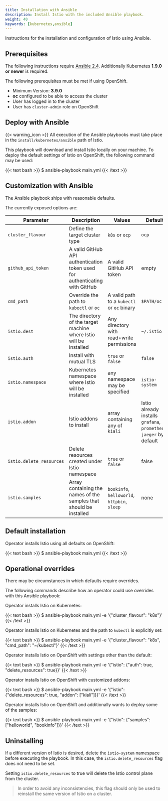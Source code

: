```yaml
---
title: Installation with Ansible
description: Install Istio with the included Ansible playbook.
weight: 40
keywords: [kubernetes,ansible]
---
```


Instructions for the installation and configuration of Istio using Ansible.

## Prerequisites

The following instructions require [Ansible 2.4](https://docs.ansible.com/ansible/latest/intro_installation.html). Additionally Kubernetes **1.9.0 or newer** is required.

The following prerequisites must be met if using OpenShift.

* Minimum Version: **3.9.0**
* **oc** configured to be able to access the cluster
* User has logged in to the cluster
* User has `cluster-admin` role on OpenShift

## Deploy with Ansible

{{< warning_icon >}} All execution of the Ansible playbooks must take place in the `install/kubernetes/ansible` path of Istio.

This playbook will download and install Istio locally on your machine. To deploy the default settings of
Istio on OpenShift, the following command may be used:

{{< text bash >}}
$ ansible-playbook main.yml
{{< /text >}}

## Customization with Ansible

The Ansible playbook ships with reasonable defaults.

The currently exposed options are:

| Parameter | Description | Values | Default |
| --- | --- | --- | --- |
| `cluster_flavour` | Define the target cluster type | `k8s` or `ocp` | `ocp` |
| `github_api_token` | A valid GitHub API authentication token used for authenticating with GitHub | A valid GitHub API token | empty |
| `cmd_path` | Override the path to `kubectl` or `oc` | A valid path to a `kubectl` or `oc` binary | `$PATH/oc` |
| `istio.dest` | The directory of the target machine where Istio will be installed | Any directory with read+write permissions | `~/.istio` |
| `istio.auth` | Install with mutual TLS | `true` or `false` | `false` |
| `istio.namespace` | Kubernetes namespace where Istio will be installed | any namespace may be specified | `istio-system` |
| `istio.addon` | Istio addons to install | array containing any of `kiali` | Istio already installs `grafana`, `prometheus`, `jaeger` by default |
| `istio.delete_resources` | Delete resources created under Istio namespace | `true` or `false` | false |
| `istio.samples` | Array containing the names of the samples that should be installed | `bookinfo`, `helloworld`, `httpbin`, `sleep` | none |

## Default installation

Operator installs Istio using all defaults on OpenShift:

{{< text bash >}}
$ ansible-playbook main.yml
{{< /text >}}

## Operational overrides

There may be circumstances in which defaults require overrides.

The following commands describe how an operator could use overrides with this Ansible playbook:

Operator installs Istio on Kubernetes:

{{< text bash >}}
$ ansible-playbook main.yml -e '{"cluster_flavour": "k8s"}'
{{< /text >}}

Operator installs Istio on Kubernetes and the path to `kubectl` is explicitly set:

{{< text bash >}}
$ ansible-playbook main.yml -e '{"cluster_flavour": "k8s", "cmd_path": "~/kubectl"}'
{{< /text >}}

Operator installs Istio on OpenShift with settings other than the default:

{{< text bash >}}
$ ansible-playbook main.yml -e '{"istio": {"auth": true, "delete_resources": true}}'
{{< /text >}}

Operator installs Istio on OpenShift with customized addons:

{{< text bash >}}
$ ansible-playbook main.yml -e '{"istio": {"delete_resources": true, "addon": ["kiali"]}}'
{{< /text >}}

Operator installs Istio on OpenShift and additionally wants to deploy some of the samples:

{{< text bash >}}
$ ansible-playbook main.yml -e '{"istio": {"samples": ["helloworld", "bookinfo"]}}'
{{< /text >}}

## Uninstalling

If a different version of Istio is desired, delete the `istio-system` namespace before executing the playbook.
In this case, the `istio.delete_resources` flag does not need to be set.

Setting `istio.delete_resources` to true will delete the Istio control plane from the cluster.

> In order to avoid any inconsistencies, this flag should only be used to reinstall the same version of Istio on a cluster.
